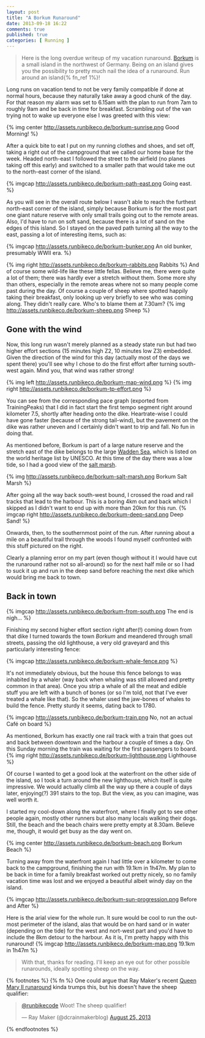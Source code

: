 ```yaml
---
layout: post
title: "A Borkum Runaround"
date: 2013-09-18 16:22
comments: true
published: true
categories: [ Running ]
---
```


> Here is the long overdue writeup of my vacation runaround. [Borkum](http://en.wikipedia.org/wiki/Borkum)
> is a small island in the northwest of Germany. Being on an island gives you the
> possibility to pretty much nail the idea of a runaround. Run around an island{% fn_ref 1%}!

Long runs on vacation tend to not be very family compatible if done at normal hours,
because they naturally take away a good chunk of the day. For that reason my alarm
was set to 6.15am with the plan to run from 7am to roughly 9am and be back in time
for breakfast. Scrambling out of the van trying not to wake up everyone else I
was greeted with this view:

{% img center http://assets.runbikeco.de/borkum-sunrise.png Good Morning! %}

After a quick bite to eat I put on my running clothes and shoes, and set
off, taking a right out of the campground that we called our home base for
the week. Headed north-east I followed the street to the airfield (no planes
taking off this early) and switched to a smaller path that would take me
out to the north-east corner of the island.

<!-- More -->

{% imgcap http://assets.runbikeco.de/borkum-path-east.png Going east. %}

As you will see in the overall route below I wasn't able to reach the furthest
north-east corner of the island, simply because Borkum is for the most part one
giant nature reserve with only small trails going out to the remote areas. Also,
I'd have to run on soft sand, because there is a lot of sand on the edges of this
island. So I stayed on the paved path turning all the way to the east, passing
a lot of interesting items, such as:

{% imgcap http://assets.runbikeco.de/borkum-bunker.png An old bunker, presumably WWII era. %}

{% img right http://assets.runbikeco.de/borkum-rabbits.png Rabbits %}
And of course some wild-life like these little fellas. Believe me, there were
quite a lot of them; there was hardly ever a stretch without them. Some more
shy than others, especially in the remote areas where not so many people come
past during the day.
Of course a couple of sheep where spotted happily taking their breakfast, only
looking up very briefly to see who was coming along. They didn't really care.
Who's to blame them at 7.30am? {% img http://assets.runbikeco.de/borkum-sheep.png Sheep %}
  

## Gone with the wind ##

Now, this long run wasn't merely planned as a steady state run but had two
higher effort sections (15 minutes high Z2, 10 minutes low Z3) embedded. Given
the direction of the wind for this day (actually most of the days we spent there)
you'll see why I chose to do the first effort after turning south-west again.
Mind you, that wind was rather strong!

{% img left http://assets.runbikeco.de/borkum-map-wind.png %}
{% img right http://assets.runbikeco.de/borkum-tp-effort.png %}

You can see from the corresponding pace graph (exported from TrainingPeaks) that
I did in fact start the first tempo segment right around kilometer 7.5, shortly
after heading onto the dike. Heartrate-wise I could have gone faster (because
of the strong tail-wind), but the pavement on the dike was rather uneven and
I certainly didn't want to trip and fall. No fun in doing that.

As mentioned before, Borkum is part of a large nature reserve and the stretch
east of the dike belongs to the large [Wadden Sea](http://en.wikipedia.org/wiki/Lower_Saxony_Wadden_Sea_National_Park),
which is listed on the world heritage list by UNESCO. At this time of the day there
was a low tide, so I had a good view of the [salt marsh](http://en.wikipedia.org/wiki/Salt_marsh).

{% img http://assets.runbikeco.de/borkum-salt-marsh.png Borkum Salt Marsh %}

After going all the way back south-west bound, I crossed the road and rail tracks
that lead to the harbour. This is a boring 4km out and back which I skipped as I
didn't want to end up with more than 20km for this run.
{% imgcap right http://assets.runbikeco.de/borkum-deep-sand.png Deep Sand! %}

Onwards, then, to the southernmost point of the run. After running about a mile
on a beautiful trail through the woods I found myself confronted with this stuff
pictured on the right.

Clearly a planning error on my part (even though without it I would have cut
the runaround rather not so all-around) so for the next half mile or so I had to
suck it up and run in the deep sand before reaching the next dike which would
bring me back to town.

  
## Back in town ##

{% imgcap http://assets.runbikeco.de/borkum-from-south.png  The end is nigh... %}

Finishing my second higher effort section right after(!) coming down from that
dike I turned towards the town *Borkum* and meandered through small streets, passing
the old lighthouse, a very old graveyard and this particularly interesting fence:

{% imgcap http://assets.runbikeco.de/borkum-whale-fence.png %}

It's not immediately obvious, but the house this fence belongs to was inhabited
by a whaler (way back when whaling was still allowed and pretty common in that area).
Once you strip a whale of all the meat and edible stuff you are left with a bunch
of bones (or so I'm told, not that I've ever treated a whale like that). So the
whaler used the jaw-bones of whales to build the fence. Pretty sturdy it seems,
dating back to 1780.

{% imgcap http://assets.runbikeco.de/borkum-train.png No, not an actual Café on board %}

As mentioned, Borkum has exactly one rail track with a train that goes out and
back between downtown and the harbour a couple of times a day. On this Sunday
morning the train was waiting for the first passengers to board.
{% img right http://assets.runbikeco.de/borkum-lighthouse.png Lighthouse %}

Of course I wanted to get a good look at the waterfront on the other side of
the island, so I took a turn around the new lighthouse, which itself is quite
impressive. We would actually climb all the way up there a couple of days
later, enjoying(?) 391 stairs to the top. But the view, as you can imagine, was
well worth it.

I started my cool-down along the waterfront, where I finally got to see other
people again, mostly other runners but also many locals walking their dogs.
Still, the beach and the beach chairs were pretty empty at 8.30am.  Believe me,
though, it would get busy as the day went on.

{% img center http://assets.runbikeco.de/borkum-beach.png Borkum Beach %}

Turning away from the waterfront again I had little over a kilometer to come
back to the campground, finishing the run with 19.1km in 1h47m. My plan to be
back in time for a family breakfast worked out pretty nicely, so no family vacation
time was lost and we enjoyed a beautiful albeit windy day on the island.

{% imgcap http://assets.runbikeco.de/borkum-sun-progression.png Before and After %}

Here is the arial view for the whole run. It sure would be cool to run
the out-most perimeter of the island, alas that would be on hard sand
or in water (depending on the tide) for the west and nort-west part and you'd
have to include the 8km detour to the harbour. As it is, I'm pretty happy with
this runaround!
{% imgcap http://assets.runbikeco.de/borkum-map.png 19.1km in 1h47m %}

> With that, thanks for reading. I'll keep an eye out for other possible
> runarounds, ideally spotting sheep on the way.


{% footnotes %}
{% fn %} One could argue that Ray Maker's recent [Queen Mary II runaround](http://www.dcrainmaker.com/2013/08/queen-mary-runaround.html)
kinda trumps this, but his doesn't have the sheep qualifier:
<blockquote class="twitter-tweet"><p><a href="https://twitter.com/runbikecode">@runbikecode</a> Woot! The sheep qualifier!</p>&mdash; Ray Maker (@dcrainmakerblog) <a href="https://twitter.com/dcrainmakerblog/statuses/371579110755414016">August 25, 2013</a></blockquote>
<script async src="//platform.twitter.com/widgets.js" charset="utf-8"></script>
{% endfootnotes %}
